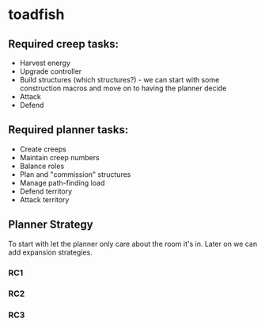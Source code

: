# toadfish



## Required creep tasks:
* Harvest energy
* Upgrade controller
* Build structures (which structures?) - we can start with some construction macros and move on to having the planner decide
* Attack
* Defend

## Required planner tasks:
* Create creeps
* Maintain creep numbers
* Balance roles
* Plan and "commission" structures
* Manage path-finding load
* Defend territory
* Attack territory

## Planner Strategy

To start with let the planner only care about the room it's in. Later on we can add expansion strategies.

### RC1

### RC2

### RC3
